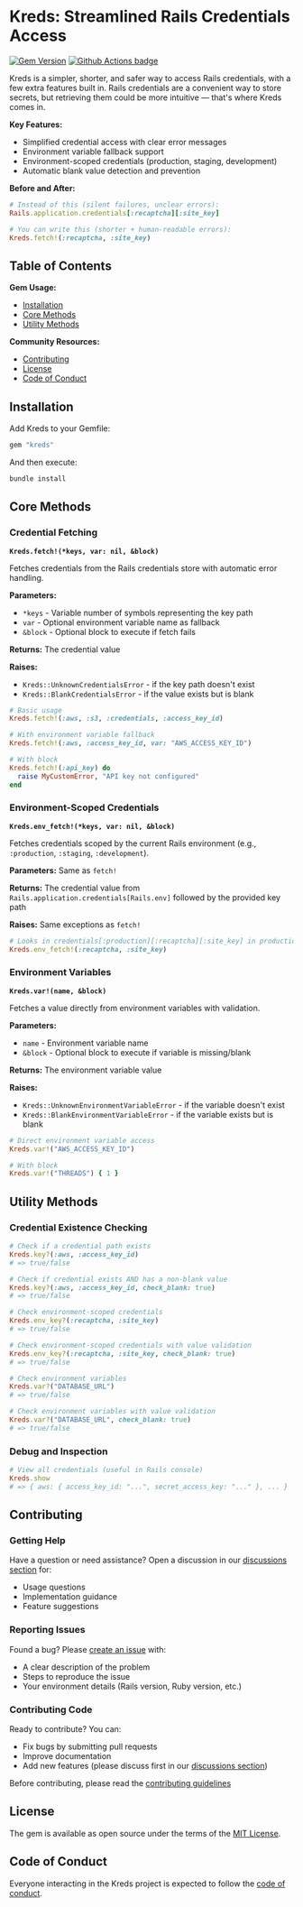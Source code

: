 # Kreds: Streamlined Rails Credentials Access

[![Gem Version](https://badge.fury.io/rb/kreds.svg)](http://badge.fury.io/rb/kreds)
[![Github Actions badge](https://github.com/brownboxdev/kreds/actions/workflows/ci.yml/badge.svg)](https://github.com/brownboxdev/kreds/actions/workflows/ci.yml)

Kreds is a simpler, shorter, and safer way to access Rails credentials, with a few extra features built in. Rails credentials are a convenient way to store secrets, but retrieving them could be more intuitive — that's where Kreds comes in.

**Key Features:**

- Simplified credential access with clear error messages
- Environment variable fallback support
- Environment-scoped credentials (production, staging, development)
- Automatic blank value detection and prevention

**Before and After:**

```ruby
# Instead of this (silent failures, unclear errors):
Rails.application.credentials[:recaptcha][:site_key]

# You can write this (shorter + human-readable errors):
Kreds.fetch!(:recaptcha, :site_key)
```

## Table of Contents

**Gem Usage:**
  - [Installation](#installation)
  - [Core Methods](#core-methods)
  - [Utility Methods](#utility-methods)

**Community Resources:**
  - [Contributing](#contributing)
  - [License](#license)
  - [Code of Conduct](#code-of-conduct)

## Installation

Add Kreds to your Gemfile:

```ruby
gem "kreds"
```

And then execute:

```bash
bundle install
```

## Core Methods

### Credential Fetching

**`Kreds.fetch!(*keys, var: nil, &block)`**

Fetches credentials from the Rails credentials store with automatic error handling.

**Parameters:**
- `*keys` - Variable number of symbols representing the key path
- `var` - Optional environment variable name as fallback
- `&block` - Optional block to execute if fetch fails

**Returns:** The credential value

**Raises:**
- `Kreds::UnknownCredentialsError` - if the key path doesn't exist
- `Kreds::BlankCredentialsError` - if the value exists but is blank

```ruby
# Basic usage
Kreds.fetch!(:aws, :s3, :credentials, :access_key_id)

# With environment variable fallback
Kreds.fetch!(:aws, :access_key_id, var: "AWS_ACCESS_KEY_ID")

# With block
Kreds.fetch!(:api_key) do
  raise MyCustomError, "API key not configured"
end
```

### Environment-Scoped Credentials

**`Kreds.env_fetch!(*keys, var: nil, &block)`**

Fetches credentials scoped by the current Rails environment (e.g., `:production`, `:staging`, `:development`).

**Parameters:** Same as `fetch!`

**Returns:** The credential value from `Rails.application.credentials[Rails.env]` followed by the provided key path

**Raises:** Same exceptions as `fetch!`

```ruby
# Looks in credentials[:production][:recaptcha][:site_key] in production
Kreds.env_fetch!(:recaptcha, :site_key)
```

### Environment Variables

**`Kreds.var!(name, &block)`**

Fetches a value directly from environment variables with validation.

**Parameters:**
- `name` - Environment variable name
- `&block` - Optional block to execute if variable is missing/blank

**Returns:** The environment variable value

**Raises:**
- `Kreds::UnknownEnvironmentVariableError` - if the variable doesn't exist
- `Kreds::BlankEnvironmentVariableError` - if the variable exists but is blank

```ruby
# Direct environment variable access
Kreds.var!("AWS_ACCESS_KEY_ID")

# With block
Kreds.var!("THREADS") { 1 }
```

## Utility Methods

### Credential Existence Checking

```ruby
# Check if a credential path exists
Kreds.key?(:aws, :access_key_id)
# => true/false

# Check if credential exists AND has a non-blank value
Kreds.key?(:aws, :access_key_id, check_blank: true)
# => true/false

# Check environment-scoped credentials
Kreds.env_key?(:recaptcha, :site_key)
# => true/false

# Check environment-scoped credentials with value validation
Kreds.env_key?(:recaptcha, :site_key, check_blank: true)
# => true/false

# Check environment variables
Kreds.var?("DATABASE_URL")
# => true/false

# Check environment variables with value validation
Kreds.var?("DATABASE_URL", check_blank: true)
# => true/false
```

### Debug and Inspection

```ruby
# View all credentials (useful in Rails console)
Kreds.show
# => { aws: { access_key_id: "...", secret_access_key: "..." }, ... }
```

## Contributing

### Getting Help
Have a question or need assistance? Open a discussion in our [discussions section](https://github.com/brownboxdev/kreds/discussions) for:
- Usage questions
- Implementation guidance
- Feature suggestions

### Reporting Issues
Found a bug? Please [create an issue](https://github.com/brownboxdev/kreds/issues) with:
- A clear description of the problem
- Steps to reproduce the issue
- Your environment details (Rails version, Ruby version, etc.)

### Contributing Code
Ready to contribute? You can:
- Fix bugs by submitting pull requests
- Improve documentation
- Add new features (please discuss first in our [discussions section](https://github.com/brownboxdev/kreds/discussions))

Before contributing, please read the [contributing guidelines](https://github.com/brownboxdev/kreds/blob/master/CONTRIBUTING.md)

## License

The gem is available as open source under the terms of the [MIT License](https://github.com/brownboxdev/kreds/blob/master/LICENSE.txt).

## Code of Conduct

Everyone interacting in the Kreds project is expected to follow the [code of conduct](https://github.com/brownboxdev/kreds/blob/master/CODE_OF_CONDUCT.md).
